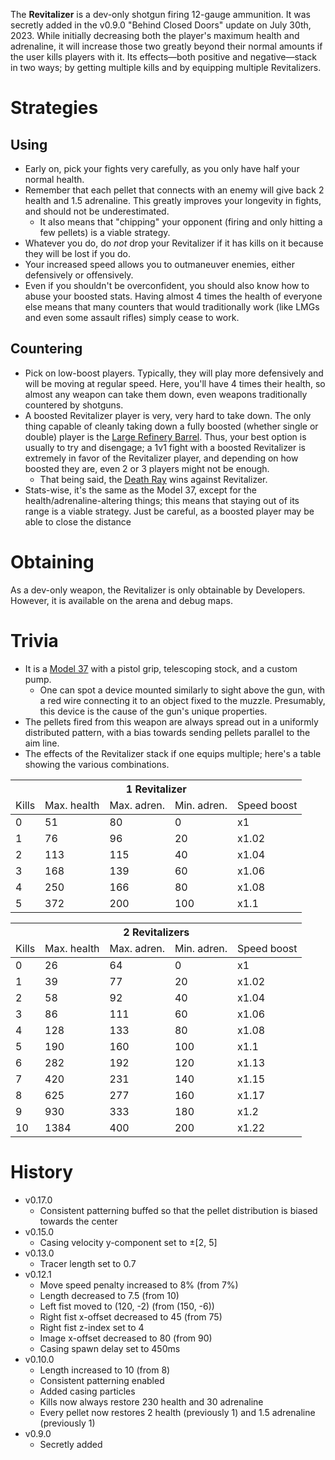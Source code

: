 <DevWeapon />

The **Revitalizer** is a dev-only shotgun firing 12-gauge ammunition. It was secretly added in the v0.9.0 "Behind Closed Doors" update on July 30th, 2023. While initially decreasing both the player's maximum health and adrenaline, it will increase those two greatly beyond their normal amounts if the user kills players with it. Its effects—both positive and negative—stack in two ways; by getting multiple kills and by equipping multiple Revitalizers.

# Strategies

## Using

- Early on, pick your fights very carefully, as you only have half your normal health.
- Remember that each pellet that connects with an enemy will give back 2 health and 1.5 adrenaline. This greatly improves your longevity in fights, and should not be underestimated.
  - It also means that "chipping" your opponent (firing and only hitting a few pellets) is a viable strategy.
- Whatever you do, do <i>not</i> drop your Revitalizer if it has kills on it because they will be lost if you do.
- Your increased speed allows you to outmaneuver enemies, either defensively or offensively.
- Even if you shouldn't be overconfident, you should also know how to abuse your boosted stats. Having almost 4 times the health of everyone else means that many counters that would traditionally work (like LMGs and even some assault rifles) simply cease to work.

## Countering

- Pick on low-boost players. Typically, they will play more defensively and will be moving at regular speed. Here, you'll have 4 times their health, so almost any weapon can take them down, even weapons traditionally countered by shotguns.
- A boosted Revitalizer player is very, very hard to take down. The only thing capable of cleanly taking down a fully boosted (whether single or double) player is the [Large Refinery Barrel](/obstacles/large_refinery_barrel). Thus, your best option is usually to try and disengage; a 1v1 fight with a boosted Revitalizer is extremely in favor of the Revitalizer player, and depending on how boosted they are, even 2 or 3 players might not be enough.
  - That being said, the [Death Ray](/weapons/guns/deathray) wins against Revitalizer.
- Stats-wise, it's the same as the Model 37, except for the health/adrenaline-altering things; this means that staying out of its range is a viable strategy. Just be careful, as a boosted player may be able to close the distance

# Obtaining

As a dev-only weapon, the Revitalizer is only obtainable by Developers. However, it is available on the arena and debug maps.

# Trivia

- It is a [Model 37](/weapons/guns/model_37) with a pistol grip, telescoping stock, and a custom pump.
  - One can spot a device mounted similarly to sight above the gun, with a red wire connecting it to an object
    fixed to the muzzle. Presumably, this device is the cause of the gun's unique properties.
- The pellets fired from this weapon are always spread out in a uniformly distributed pattern, with a bias towards sending pellets parallel to the aim line.
- The effects of the Revitalizer stack if one equips multiple; here's a table showing the various combinations.

<table>
  <thead>
    <tr>
      <th colSpan="5" style={{ "textAlign": "center" }}>
        1 Revitalizer
      </th>
    </tr>
    <tr>
      <td>Kills</td>
      <td>Max. health</td>
      <td>Max. adren.</td>
      <td>Min. adren.</td>
      <td>Speed boost</td>
    </tr>
  </thead>
  <tbody>
    <tr>
      <td>0</td>
      <td>51</td>
      <td>80</td>
      <td>0</td>
      <td>x1</td>
    </tr>
    <tr>
      <td>1</td>
      <td>76</td>
      <td>96</td>
      <td>20</td>
      <td>x1.02</td>
    </tr>
    <tr>
      <td>2</td>
      <td>113</td>
      <td>115</td>
      <td>40</td>
      <td>x1.04</td>
    </tr>
    <tr>
      <td>3</td>
      <td>168</td>
      <td>139</td>
      <td>60</td>
      <td>x1.06</td>
    </tr>
    <tr>
      <td>4</td>
      <td>250</td>
      <td>166</td>
      <td>80</td>
      <td>x1.08</td>
    </tr>
    <tr>
      <td>5</td>
      <td>372</td>
      <td>200</td>
      <td>100</td>
      <td>x1.1</td>
    </tr>
  </tbody>
</table>

<table>
  <thead>
    <tr>
      <th colSpan="5" style={{ "textAlign": "center" }}>
        2 Revitalizers
      </th>
    </tr>
    <tr>
      <td>Kills</td>
      <td>Max. health</td>
      <td>Max. adren.</td>
      <td>Min. adren.</td>
      <td>Speed boost</td>
    </tr>
  </thead>
  <tbody>
    <tr>
      <td>0</td>
      <td>26</td>
      <td>64</td>
      <td>0</td>
      <td>x1</td>
    </tr>
    <tr>
      <td>1</td>
      <td>39</td>
      <td>77</td>
      <td>20</td>
      <td>x1.02</td>
    </tr>
    <tr>
      <td>2</td>
      <td>58</td>
      <td>92</td>
      <td>40</td>
      <td>x1.04</td>
    </tr>
    <tr>
      <td>3</td>
      <td>86</td>
      <td>111</td>
      <td>60</td>
      <td>x1.06</td>
    </tr>
    <tr>
      <td>4</td>
      <td>128</td>
      <td>133</td>
      <td>80</td>
      <td>x1.08</td>
    </tr>
    <tr>
      <td>5</td>
      <td>190</td>
      <td>160</td>
      <td>100</td>
      <td>x1.1</td>
    </tr>
    <tr>
      <td>6</td>
      <td>282</td>
      <td>192</td>
      <td>120</td>
      <td>x1.13</td>
    </tr>
    <tr>
      <td>7</td>
      <td>420</td>
      <td>231</td>
      <td>140</td>
      <td>x1.15</td>
    </tr>
    <tr>
      <td>8</td>
      <td>625</td>
      <td>277</td>
      <td>160</td>
      <td>x1.17</td>
    </tr>
    <tr>
      <td>9</td>
      <td>930</td>
      <td>333</td>
      <td>180</td>
      <td>x1.2</td>
    </tr>
    <tr>
      <td>10</td>
      <td>1384</td>
      <td>400</td>
      <td>200</td>
      <td>x1.22</td>
    </tr>
  </tbody>
</table>

# History

- v0.17.0
  - Consistent patterning buffed so that the pellet distribution is biased towards the center
- v0.15.0
  - Casing velocity y-component set to ±[2, 5]
- v0.13.0
  - Tracer length set to 0.7
- v0.12.1
  - Move speed penalty increased to 8% (from 7%)
  - Length decreased to 7.5 (from 10)
  - Left fist moved to (120, -2) (from (150, -6))
  - Right fist x-offset decreased to 45 (from 75)
  - Right fist z-index set to 4
  - Image x-offset decreased to 80 (from 90)
  - Casing spawn delay set to 450ms
- v0.10.0
  - Length increased to 10 (from 8)
  - Consistent patterning enabled
  - Added casing particles
  - Kills now always restore 230 health and 30 adrenaline
  - Every pellet now restores 2 health (previously 1) and 1.5 adrenaline (previously 1)
- v0.9.0
  - Secretly added
